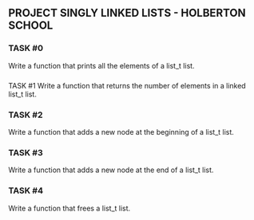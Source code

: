 ## PROJECT SINGLY LINKED LISTS - HOLBERTON SCHOOL

### TASK #0 
Write a function that prints all the elements of a list_t list.

### 
TASK #1 Write a function that returns the number of elements in a linked list_t list.

### TASK #2 
Write a function that adds a new node at the beginning of a list_t list.

### TASK #3
 Write a function that adds a new node at the end of a list_t list.

### TASK #4 
Write a function that frees a list_t list.